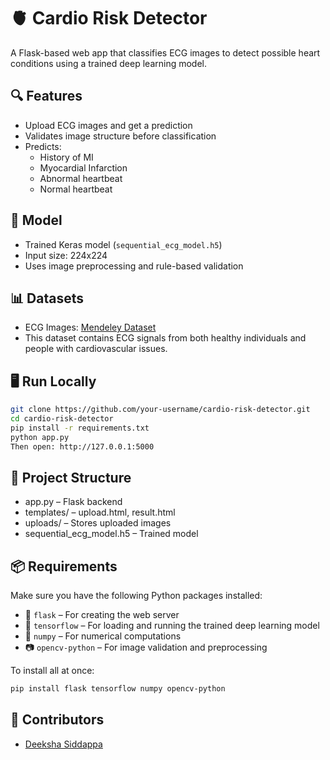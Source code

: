 # 🫀 Cardio Risk Detector

A Flask-based web app that classifies ECG images to detect possible heart conditions using a trained deep learning model.

## 🔍 Features

- Upload ECG images and get a prediction
- Validates image structure before classification
- Predicts:
  - History of MI
  - Myocardial Infarction
  - Abnormal heartbeat
  - Normal heartbeat

## 🧠 Model

- Trained Keras model (`sequential_ecg_model.h5`)
- Input size: 224x224
- Uses image preprocessing and rule-based validation

## 📊 Datasets

- ECG Images: [Mendeley Dataset](https://data.mendeley.com/datasets/gwbz3fsgp8/2)  
- This dataset contains ECG signals from both healthy individuals and people with cardiovascular issues.

## 🖥️ Run Locally

```bash
git clone https://github.com/your-username/cardio-risk-detector.git
cd cardio-risk-detector
pip install -r requirements.txt
python app.py
Then open: http://127.0.0.1:5000
```
## 📂 Project Structure

- app.py – Flask backend
- templates/ – upload.html, result.html
- uploads/ – Stores uploaded images
- sequential_ecg_model.h5 – Trained model

## 📦 Requirements

Make sure you have the following Python packages installed:

- 🧪 `flask` – For creating the web server
- 🧠 `tensorflow` – For loading and running the trained deep learning model
- 🔢 `numpy` – For numerical computations
- 📷 `opencv-python` – For image validation and preprocessing

To install all at once:
```bash
pip install flask tensorflow numpy opencv-python
```

## 👥 Contributors

- [Deeksha Siddappa](https://github.com/deeksha-123)

